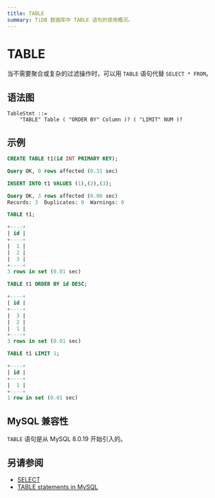```yaml
---
title: TABLE
summary: TiDB 数据库中 TABLE 语句的使用概况。
---
```


# TABLE

当不需要聚合或复杂的过滤操作时，可以用 `TABLE` 语句代替 `SELECT * FROM`。

## 语法图

```ebnf+diagram
TableStmt ::=
    "TABLE" Table ( "ORDER BY" Column )? ( "LIMIT" NUM )?
```

## 示例


```sql
CREATE TABLE t1(id INT PRIMARY KEY);
```

```sql
Query OK, 0 rows affected (0.31 sec)
```


```sql
INSERT INTO t1 VALUES (1),(2),(3);
```

```sql
Query OK, 3 rows affected (0.06 sec)
Records: 3  Duplicates: 0  Warnings: 0
```


```sql
TABLE t1;
```

```sql
+----+
| id |
+----+
|  1 |
|  2 |
|  3 |
+----+
3 rows in set (0.01 sec)
```


```sql
TABLE t1 ORDER BY id DESC;
```

```sql
+----+
| id |
+----+
|  3 |
|  2 |
|  1 |
+----+
3 rows in set (0.01 sec)
```


```sql
TABLE t1 LIMIT 1;
```

```sql
+----+
| id |
+----+
|  1 |
+----+
1 row in set (0.01 sec)
```

## MySQL 兼容性

`TABLE` 语句是从 MySQL 8.0.19 开始引入的。

## 另请参阅

- [SELECT](/sql-statements/sql-statement-select.md)
- [TABLE statements in MySQL](https://dev.mysql.com/doc/refman/8.0/en/table.html)

